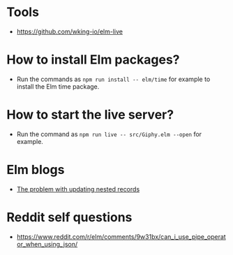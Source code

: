 # Tools

- https://github.com/wking-io/elm-live

# How to install Elm packages?
 - Run the commands as `npm run install -- elm/time` for example to install the Elm time package.

# How to start the live server?
- Run the command as `npm run live -- src/Giphy.elm --open` for example.

# Elm blogs
- [The problem with updating nested records](https://medium.com/elm-shorts/updating-nested-records-in-elm-15d162e80480)

# Reddit self questions
- https://www.reddit.com/r/elm/comments/9w31bx/can_i_use_pipe_operator_when_using_json/

